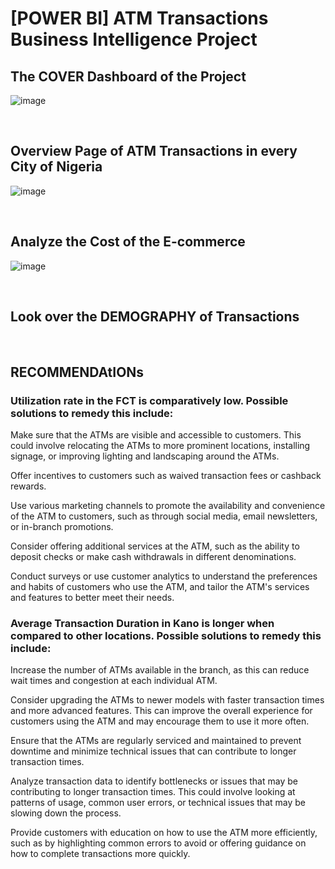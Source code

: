 # [POWER BI] ATM Transactions Business Intelligence Project


## The COVER Dashboard of the Project
![image](https://github.com/leanhkienn/ATM_Transactions_Business_Intelligence_Project/assets/116093407/604c56cb-f8ef-4b8d-aed3-b176d8cf6f0e)

<br>

## Overview Page of ATM Transactions in every City of Nigeria
![image](https://github.com/leanhkienn/ATM_Transactions_Business_Intelligence_Project/assets/116093407/43fb0606-2e79-47a5-8cd7-744a729de1c4)


<br>

## Analyze the Cost of the E-commerce
![image](https://github.com/leanhkienn/ATM_Transactions_Business_Intelligence_Project/assets/116093407/95f6e6bf-f428-4020-84fc-37273d3df028)


<br>


## Look over the DEMOGRAPHY of Transactions

<br>

## RECOMMENDAtIONs

### Utilization rate in the FCT is comparatively low. Possible solutions to remedy this include:

  Make sure that the ATMs are visible and accessible to customers. This could involve relocating the ATMs to more prominent locations, installing signage, or improving lighting and landscaping around the ATMs.

  Offer incentives to customers such as waived transaction fees or cashback rewards.

  Use various marketing channels to promote the availability and convenience of the ATM to customers, such as through social media, email newsletters, or in-branch promotions.

  Consider offering additional services at the ATM, such as the ability to deposit checks or make cash withdrawals in different denominations.

  Conduct surveys or use customer analytics to understand the preferences and habits of customers who use the ATM, and tailor the ATM's services and features to better meet their needs.


### Average Transaction Duration in Kano is longer when compared to other locations. Possible solutions to remedy this include:

  Increase the number of ATMs available in the branch, as this can reduce wait times and congestion at each individual ATM.

  Consider upgrading the ATMs to newer models with faster transaction times and more advanced features. This can improve the overall experience for customers using the ATM and may encourage them to use it more   often.

  Ensure that the ATMs are regularly serviced and maintained to prevent downtime and minimize technical issues that can contribute to longer transaction times.

  Analyze transaction data to identify bottlenecks or issues that may be contributing to longer transaction times. This could involve looking at patterns of usage, common user errors, or technical issues that may be slowing down the process.

  Provide customers with education on how to use the ATM more efficiently, such as by highlighting common errors to avoid or offering guidance on how to complete transactions more quickly.

